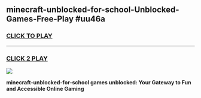 
## minecraft-unblocked-for-school-Unblocked-Games-Free-Play #uu46a
<h3>
<a href="https://us.freeplayer.one?title=minecraft-unblocked-for-school&ref=9M">CLICK TO PLAY</a></h3>
<hr>

<h3>
<a href="https://us.freeplayer.one?title=minecraft-unblocked-for-school&ref=9M">CLICK 2 PLAY</a>
  
</h3>

<a href="https://us.freeplayer.one?title=minecraft-unblocked-for-school&ref=9M"><img src="https://clearcache.store/games.png"></a>


**minecraft-unblocked-for-school games unblocked: Your Gateway to Fun and Accessible Online Gaming**
